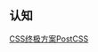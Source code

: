 ## 认知

[CSS终极方案PostCSS](https://www.bilibili.com/video/BV1xxbYeKE9N/?spm_id_from=333.1007.tianma.1-1-1.click&vd_source=e38682275909f351a497603a45ea21d2)